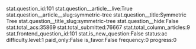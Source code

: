 stat.question_id:101
stat.question__article__live:True
stat.question__article__slug:symmetric-tree
stat.question__title:Symmetric Tree
stat.question__title_slug:symmetric-tree
stat.question__hide:False
stat.total_acs:35869
stat.total_submitted:76667
stat.total_column_articles:9
stat.frontend_question_id:101
stat.is_new_question:False
status:ac
difficulty.level:1
paid_only:False
is_favor:False
frequency:0
progress:0

